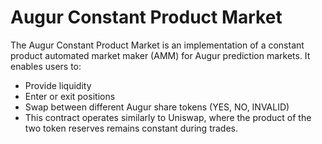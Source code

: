 # Augur Constant Product Market

The Augur Constant Product Market is an implementation of a constant product automated market maker (AMM) for Augur prediction markets. It enables users to:

- Provide liquidity
- Enter or exit positions
- Swap between different Augur share tokens (YES, NO, INVALID)
- This contract operates similarly to Uniswap, where the product of the two token reserves remains constant during trades.

